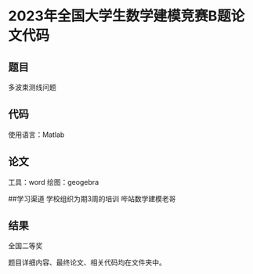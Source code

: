# 2023年全国大学生数学建模竞赛B题论文代码

## 题目
多波束测线问题

## 代码
使用语言：Matlab

## 论文
工具：word
绘图：geogebra

##学习渠道
学校组织为期3周的培训
哔站数学建模老哥

## 结果
全国二等奖

题目详细内容、最终论文、相关代码均在文件夹中。
